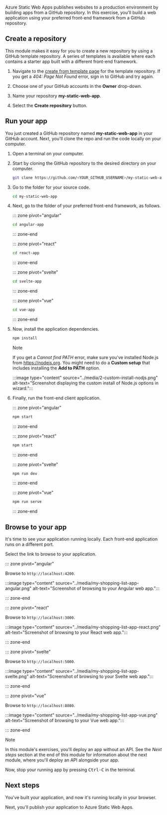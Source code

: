 Azure Static Web Apps publishes websites to a production environment by building apps from a GitHub repository. In this exercise, you'll build a web application using your preferred front-end framework from a GitHub repository.

## Create a repository

This module makes it easy for you to create a new repository by using a GitHub template repository. A series of templates is available where each contains a starter app built with a different front-end framework.

1. Navigate to the [create from template page](https://github.com/login?return_to=/MicrosoftDocs/mslearn-staticwebapp/generate?azure-portal=true) for the template repository. If you get a *404: Page Not Found* error, sign in to GitHub and try again.

1. Choose one of your GitHub accounts in the **Owner** drop-down.

1. Name your repository **my-static-web-app**.

1. Select the **Create repository** button.

## Run your app

You just created a GitHub repository named **my-static-web-app** in your GitHub account. Next, you'll clone the repo and run the code locally on your computer.

1. Open a terminal on your computer.

1. Start by cloning the GitHub repository to the desired directory on your computer.

   ```bash
   git clone https://github.com/<YOUR_GITHUB_USERNAME>/my-static-web-app
   ```

1. Go to the folder for your source code.

   ```bash
   cd my-static-web-app
   ```

1. Next, go to the folder of your preferred front-end framework, as follows.

   ::: zone pivot="angular"

   ```bash
   cd angular-app
   ```

   ::: zone-end

   ::: zone pivot="react"

   ```bash
   cd react-app
   ```

   ::: zone-end

   ::: zone pivot="svelte"

   ```bash
   cd svelte-app
   ```

   ::: zone-end

   ::: zone pivot="vue"

   ```bash
   cd vue-app
   ```

   ::: zone-end

1. Now, install the application dependencies.

   ```bash
   npm install
   ```

   > [!NOTE]
   > If you get a *Cannot find PATH* error, make sure you've installed Node.js from https://nodejs.org. You might need to do a **Custom setup** that includes installing the **Add to PATH** option.

   :::image type="content" source="../media/2-custom-install-nodjs.png" alt-text="Screenshot displaying the custom install of Node.js options in wizard.":::

1. Finally, run the front-end client application.

   ::: zone pivot="angular"

   ```bash
   npm start
   ```

   ::: zone-end

   ::: zone pivot="react"

   ```bash
   npm start
   ```

   ::: zone-end

   ::: zone pivot="svelte"

   ```bash
   npm run dev
   ```

   ::: zone-end

   ::: zone pivot="vue"

   ```bash
   npm run serve
   ```

   ::: zone-end

## Browse to your app

It's time to see your application running locally. Each front-end application runs on a different port.

Select the link to browse to your application.

::: zone pivot="angular"

Browse to `http://localhost:4200`.

:::image type="content" source="../media/my-shopping-list-app-angular.png" alt-text="Screenshot of browsing to your Angular web app.":::

::: zone-end

::: zone pivot="react"

Browse to `http://localhost:3000`.

:::image type="content" source="../media/my-shopping-list-app-react.png" alt-text="Screenshot of browsing to your React web app.":::

::: zone-end

::: zone pivot="svelte"

Browse to `http://localhost:5000`.

:::image type="content" source="../media/my-shopping-list-app-svelte.png" alt-text="Screenshot of browsing to your Svelte web app.":::

::: zone-end

::: zone pivot="vue"

Browse to `http://localhost:8080`.

:::image type="content" source="../media/my-shopping-list-app-vue.png" alt-text="Screenshot of browsing to your Vue web app.":::

::: zone-end

> [!NOTE]
> In this module's exercises, you'll deploy an app without an API. See the *Next steps* section at the end of this module for information about the next module, where you'll deploy an API alongside your app.

Now, stop your running app by pressing <kbd>Ctrl-C</kbd> in the terminal.

## Next steps

You've built your application, and now it's running locally in your browser.

Next, you'll publish your application to Azure Static Web Apps.

